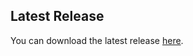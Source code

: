 ## Latest Release

You can download the latest release [here](https://github.com/aastha2212/Emotion-Recognition-Project/releases/tag/v1.0.0).
